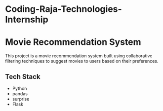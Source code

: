 # Coding-Raja-Technologies-Internship

# Movie Recommendation System

This project is a movie recommendation system built using collaborative filtering techniques to suggest movies to users based on their preferences.

## Tech Stack
- Python
- pandas
- surprise
- Flask

